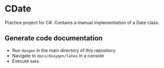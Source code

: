 CDate
======

Practice project for C#.
Contains a manual implementation of a Date class.


Generate code documentation
---------------------------

* Run `doxgen` in the main directory of this repository
* Navigate to `docs/doxygen/latex` in a console
* Execute `make`
